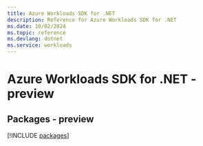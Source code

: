 ```yaml
---
title: Azure Workloads SDK for .NET
description: Reference for Azure Workloads SDK for .NET
ms.date: 10/02/2024
ms.topic: reference
ms.devlang: dotnet
ms.service: workloads
---
```

# Azure Workloads SDK for .NET - preview
## Packages - preview
[!INCLUDE [packages](workloads-index.md)]